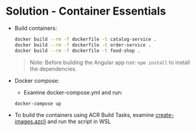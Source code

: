 # Solution - Container Essentials

- Build containers:

    ```bash
    docker build --rm -f dockerfile -t catalog-service .
    docker build --rm -f dockerfile -t order-service .
    docker build --rm -f dockerfile -t food-shop .
    ```
    >Note: Before building the Angular app run: `npm install` to install the dependencies.

- Docker compose:

    - Examine docker-compose.yml and run:

    ```bash
    docker-compose up
    ```

- To build the containers using ACR Build Tasks, examine [create-images.azcli](./create-images.azcli) and run the script in WSL
